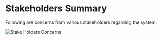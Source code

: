 # Stakeholders Summary



Following are concerns from various stakeholders regarding the system.



![Stake Holders Concerns](../img/StakeholderConcerns.jpg)



